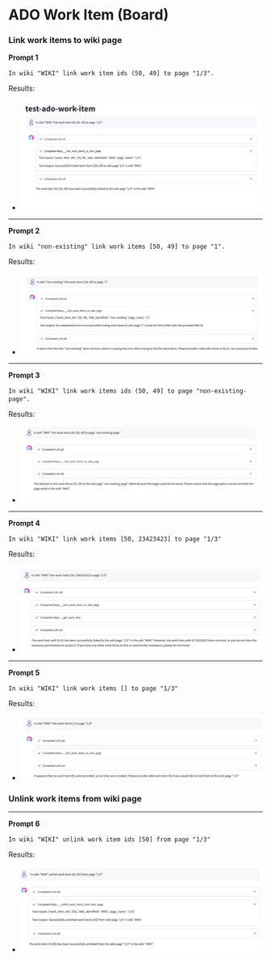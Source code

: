 # ADO Work Item (Board)

### Link work items to wiki page

**Prompt 1**
```
In wiki "WIKI" link work item ids (50, 49] to page "1/3".
```
Results:
- ![wi_link_case1_success](./images/wi_link_case1_success.jpg)

---
**Prompt 2**

```
In wiki "non-existing" link work items [50, 49] to page "1".
```
Results:
- ![wi_link_case2_wiki_nonexisting](./images/wi_link_case2_wiki_nonexisting.jpg)

---
**Prompt 3**
```
In wiki "WIKI" link work items ids (50, 49] to page "non-existing-page".
```
Results:
- ![wi_link_case3_page_nonexisting](./images/wi_link_case3_page_nonexisting.jpg)

---
**Prompt 4**

```
In wiki "WIKI" link work items [50, 23423423] to page "1/3"
```
Results:
- ![wi_link_case4_id_nonexisting](./images/wi_link_case4_id_nonexisting.jpg)

---
**Prompt 5**

```
In wiki "WIKI" link work items [] to page "1/3"
```
Results:
- ![wi_link_case5_empty_list](./images/wi_link_case5_empty_list.jpg)


### Unlink work items from wiki page
---
**Prompt 6**

```
In wiki "WIKI" unlink work item ids [50] from page "1/3"
```

Results:
- ![wi_unlink_case6_success](./images/wi_unlink_case6_success.jpg)